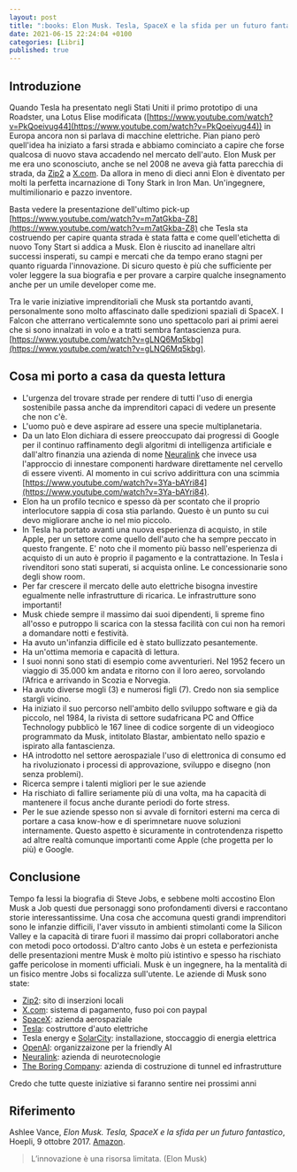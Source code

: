 ```yaml
---
layout: post
title: ":books: Elon Musk. Tesla, SpaceX e la sfida per un futuro fantastico (Vance Ashlee)"
date: 2021-06-15 22:24:04 +0100
categories: [Libri]
published: true
---
```


## Introduzione
Quando Tesla ha presentato negli Stati Uniti il primo prototipo di una Roadster, una Lotus Elise modificata ([https://www.youtube.com/watch?v=PkQoeivug44](https://www.youtube.com/watch?v=PkQoeivug44)) in Europa ancora non si parlava di macchine elettriche. Pian piano però quell'idea ha iniziato a farsi strada e abbiamo cominciato a capire che forse qualcosa di nuovo stava accadendo nel mercato dell'auto. Elon Musk per me era uno sconosciuto, anche se nel 2008 ne aveva già fatta parecchia di strada, da [Zip2](https://en.wikipedia.org/wiki/Zip2) a [X.com](https://en.wikipedia.org/wiki/X.com).
Da allora in meno di dieci anni Elon è diventato per molti la perfetta incarnazione di Tony Stark in Iron Man. Un'ingegnere, multimilionario e pazzo inventore.

Basta vedere la presentazione dell'ultimo pick-up [https://www.youtube.com/watch?v=m7atGkba-Z8](https://www.youtube.com/watch?v=m7atGkba-Z8) che Tesla sta costruendo per capire quanta strada è stata fatta e come quell'etichetta di nuovo Tony Start si addica a Musk. Elon è riuscito ad inanellare altri successi insperati, su campi e mercati che da tempo erano stagni per quanto riguarda l'innovazione. Di sicuro questo è più che sufficiente per voler leggere la sua biografia e per provare a carpire qualche insegnamento anche per un umile developer come me.

Tra le varie iniziative imprenditoriali che Musk sta portantdo avanti, personalmente sono molto affascinato dalle spedizioni spaziali di SpaceX. I Falcon che atterrano verticalemnte sono uno spettacolo pari ai primi aerei che si sono innalzati in volo e a tratti sembra fantascienza pura. [https://www.youtube.com/watch?v=gLNQ6Mq5kbg](https://www.youtube.com/watch?v=gLNQ6Mq5kbg).

## Cosa mi porto a casa da questa lettura

- L'urgenza del trovare strade per rendere di tutti l'uso di energia sostenibile passa anche da imprenditori capaci di vedere un presente che non c'è.
- L'uomo può e deve aspirare ad essere una specie multiplanetaria.
- Da un lato Elon dichiara di essere preoccupato dai progressi di Google per il continuo raffinamento degli algoritmi di intelligenza artificiale e dall'altro finanzia una azienda di nome [Neuralink](https://it.wikipedia.org/wiki/Neuralink) che invece usa l'approccio di innestare componenti hardware direttamente nel cervello di essere viventi. Al momento in cui scrivo addirittura con una scimmia [https://www.youtube.com/watch?v=3Ya-bAYri84](https://www.youtube.com/watch?v=3Ya-bAYri84).
- Elon ha un profilo tecnico e spesso dà per scontato che il proprio interlocutore sappia di cosa stia parlando. Questo è un punto su cui devo migliorare anche io nel mio piccolo.
- In Tesla ha portato avanti una nuova esperienza di acquisto, in stile Apple, per un settore come quello dell'auto che ha sempre peccato in questo frangente. E' noto che il momento più basso nell'esperienza di acquisto di un auto è proprio il pagamento e la contrattazione. In Tesla i rivenditori sono stati superati, si acquista online. Le concessionarie sono degli show room.
- Per far crescere il mercato delle auto elettriche bisogna investire egualmente nelle infrastrutture di ricarica. Le infrastrutture sono importanti!
- Musk chiede sempre il massimo dai suoi dipendenti, li spreme fino all'osso e putroppo li scarica con la stessa facilità con cui non ha remori a domandare notti e festività.
- Ha avuto un'infanzia difficile ed è stato bullizzato pesantemente.
- Ha un'ottima memoria e capacità di lettura.
- I suoi nonni sono stati di esempio come avventurieri. Nel 1952 fecero un viaggio di 35.000 km andata e ritorno con il loro aereo, sorvolando l’Africa e arrivando in Scozia e Norvegia.
- Ha avuto diverse mogli (3) e numerosi figli (7). Credo non sia semplice stargli vicino.
- Ha iniziato il suo percorso nell'ambito dello sviluppo software e già da piccolo, nel 1984, la rivista di settore sudafricana PC and Office Technology pubblicò le 167 linee di codice sorgente di un videogioco programmato da Musk, intitolato Blastar, ambientato nello spazio e ispirato alla fantascienza.
- HA introdotto nel settore aerospaziale l'uso di elettronica di consumo ed ha rivoluzionato i processi di approvazione, sviluppo e disegno (non senza problemi).
- Ricerca sempre i talenti migliori per le sue aziende
- Ha rischiato di fallire seriamente più di una volta, ma ha capacità di mantenere il focus anche durante periodi do forte stress.
- Per le sue aziende spesso non si avvale di fornitori esterni ma cerca di portare a casa know-how e di sperimnetare nuove soluzioni internamente. Questo aspetto è sicuramente in controtendenza rispetto ad altre realtà comunque importanti come Apple (che progetta per lo più) e Google.

## Conclusione

Tempo fa lessi la biografia di Steve Jobs, e sebbene molti accostino Elon Musk a Job questi due personaggi sono profondamenti diversi e raccontano storie interessantissime. Una cosa che accomuna questi grandi imprenditori sono le infanzie difficili, l'aver vissuto in ambienti stimolanti come la Silicon Valley e la capacità di tirare fuori il massimo dai propri collaboratori anche con metodi poco ortodossi.
D'altro canto Jobs è un esteta e perfezionista delle presentazioni mentre Musk è molto più istintivo e spesso ha rischiato gaffe pericolose in momenti ufficiali. Musk è un ingegnere, ha la mentalità di un fisico mentre Jobs si focalizza sull'utente.
Le aziende di Musk sono state:

- [Zip2](https://en.wikipedia.org/wiki/Zip2): sito di inserzioni locali
- [X.com](https://en.wikipedia.org/wiki/X.com): sistema di pagamento, fuso poi con paypal
- [SpaceX](https://it.wikipedia.org/wiki/SpaceX): azienda aerospaziale
- [Tesla](<https://it.wikipedia.org/wiki/Tesla_(azienda)>): costruttore d'auto elettriche
- Tesla energy e [SolarCity](https://it.wikipedia.org/wiki/SolarCity): installazione, stoccaggio di energia elettrica
- [OpenAI](https://it.wikipedia.org/wiki/OpenAI): organizzaizone per la friendly AI
- [Neuralink](https://it.wikipedia.org/wiki/Neuralink): azienda di neurotecnologie
- [The Boring Company](https://it.wikipedia.org/wiki/The_Boring_Company): azienda di costruzione di tunnel ed infrastrutture

Credo che tutte queste iniziative si faranno sentire nei prossimi anni

## Riferimento

Ashlee Vance, _Elon Musk. Tesla, SpaceX e la sfida per un futuro fantastico_, Hoepli, 9 ottobre 2017. [Amazon](https://www.amazon.it/Elon-Musk-SpaceX-futuro-fantastico-ebook/dp/B0769YSV6D/ref=tmm_kin_swatch_0?_encoding=UTF8&qid=1622470329&sr=8-1).

> L’innovazione è una risorsa limitata. (Elon Musk)
